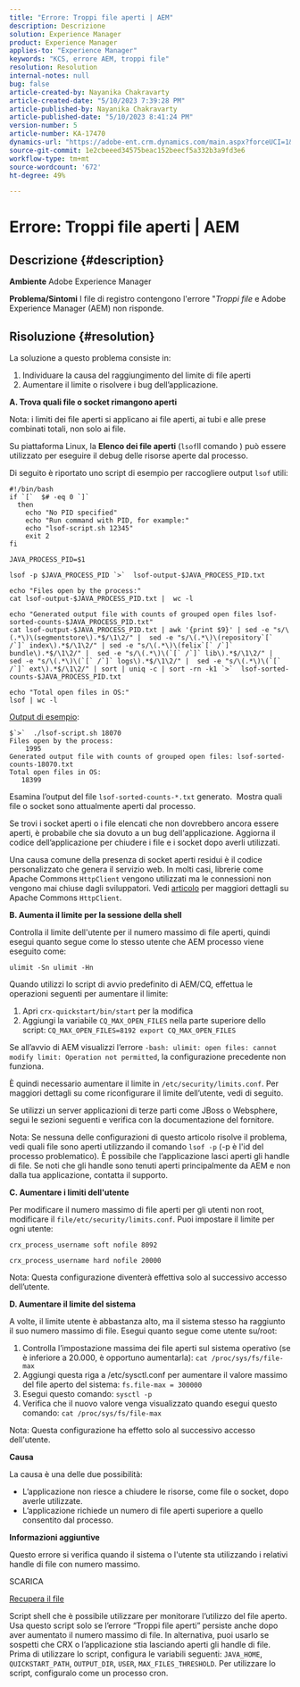```yaml
---
title: "Errore: Troppi file aperti | AEM"
description: Descrizione
solution: Experience Manager
product: Experience Manager
applies-to: "Experience Manager"
keywords: "KCS, errore AEM, troppi file"
resolution: Resolution
internal-notes: null
bug: false
article-created-by: Nayanika Chakravarty
article-created-date: "5/10/2023 7:39:28 PM"
article-published-by: Nayanika Chakravarty
article-published-date: "5/10/2023 8:41:24 PM"
version-number: 5
article-number: KA-17470
dynamics-url: "https://adobe-ent.crm.dynamics.com/main.aspx?forceUCI=1&pagetype=entityrecord&etn=knowledgearticle&id=d9420f5d-6aef-ed11-8849-6045bd006239"
source-git-commit: 1e2cbeeed34575beac152beecf5a332b3a9fd3e6
workflow-type: tm+mt
source-wordcount: '672'
ht-degree: 49%

---
```


# Errore: Troppi file aperti | AEM

## Descrizione {#description}

<b>Ambiente</b>
Adobe Experience Manager


<b>Problema/Sintomi</b>
I file di registro contengono l&#39;errore &quot;*Troppi file* e Adobe Experience Manager (AEM) non risponde.




## Risoluzione {#resolution}


La soluzione a questo problema consiste in:

1. Individuare la causa del raggiungimento del limite di file aperti
2. Aumentare il limite o risolvere i bug dell’applicazione.


<b>A. Trova quali file o socket rimangono aperti</b>

Nota: i limiti dei file aperti si applicano ai file aperti, ai tubi e alle prese combinati totali, non solo ai file.

Su piattaforma Linux, la <b>Elenco dei file aperti</b> (`lsof`Il comando ) può essere utilizzato per eseguire il debug delle risorse aperte dal processo.

Di seguito è riportato uno script di esempio per raccogliere output `lsof` utili:


```
#!/bin/bash
if `[`  $# -eq 0 `]` 
  then
    echo "No PID specified"
    echo "Run command with PID, for example:"
    echo "lsof-script.sh 12345"
    exit 2
fi
 
JAVA_PROCESS_PID=$1
 
lsof -p $JAVA_PROCESS_PID `>`  lsof-output-$JAVA_PROCESS_PID.txt
 
echo "Files open by the process:"
cat lsof-output-$JAVA_PROCESS_PID.txt |  wc -l
 
echo "Generated output file with counts of grouped open files lsof-sorted-counts-$JAVA_PROCESS_PID.txt"
cat lsof-output-$JAVA_PROCESS_PID.txt | awk '{print $9}' | sed -e "s/\(.*\)\(segmentstore\).*$/\1\2/" |  sed -e "s/\(.*\)\(repository`[` /`]` index\).*$/\1\2/" | sed -e "s/\(.*\)\(felix`[` /`]` bundle\).*$/\1\2/" |  sed -e "s/\(.*\)\(`[` /`]` lib\).*$/\1\2/" |  sed -e "s/\(.*\)\(`[` /`]` logs\).*$/\1\2/" |  sed -e "s/\(.*\)\(`[` /`]` ext\).*$/\1\2/" | sort | uniq -c | sort -rn -k1 `>`  lsof-sorted-counts-$JAVA_PROCESS_PID.txt
 
echo "Total open files in OS:"
lsof | wc -l
```


<u>Output di esempio</u>:


```
$`>`  ./lsof-script.sh 18070
Files open by the process:
    1995
Generated output file with counts of grouped open files: lsof-sorted-counts-18070.txt
Total open files in OS:
   18399
```


Esamina l’output del file `lsof-sorted-counts-*.txt` generato.  Mostra quali file o socket sono attualmente aperti dal processo.

Se trovi i socket aperti o i file elencati che non dovrebbero ancora essere aperti, è probabile che sia dovuto a un bug dell&#39;applicazione. Aggiorna il codice dell’applicazione per chiudere i file e i socket dopo averli utilizzati.

Una causa comune della presenza di socket aperti residui è il codice personalizzato che genera il servizio web. In molti casi, librerie come Apache Commons `HttpClient` vengono utilizzati ma le connessioni non vengono mai chiuse dagli sviluppatori. Vedi [articolo](https://stackoverflow.com/questions/43454514/proper-usage-of-apache-httpclient-and-when-to-close-it) per maggiori dettagli su Apache Commons `HttpClient`.

<b>B. Aumenta il limite per la sessione della shell</b>

Controlla il limite dell&#39;utente per il numero massimo di file aperti, quindi esegui quanto segue come lo stesso utente che AEM processo viene eseguito come:

`ulimit -Sn ulimit -Hn`

Quando utilizzi lo script di avvio predefinito di AEM/CQ, effettua le operazioni seguenti per aumentare il limite:

1. Apri `crx-quickstart/bin/start` per la modifica
2. Aggiungi la variabile `CQ_MAX_OPEN_FILES` nella parte superiore dello script: `CQ_MAX_OPEN_FILES=8192 export CQ_MAX_OPEN_FILES`


Se all’avvio di AEM visualizzi l’errore `-bash: ulimit: open files: cannot modify limit: Operation not permitted`, la configurazione precedente non funziona.

È quindi necessario aumentare il limite in `/etc/security/limits.conf`. Per maggiori dettagli su come riconfigurare il limite dell’utente, vedi di seguito.

Se utilizzi un server applicazioni di terze parti come JBoss o Websphere, segui le sezioni seguenti e verifica con la documentazione del fornitore.

Nota: Se nessuna delle configurazioni di questo articolo risolve il problema, vedi quali file sono aperti utilizzando il comando `lsof -p` (-p è l&#39;id del processo problematico). È possibile che l’applicazione lasci aperti gli handle di file. Se noti che gli handle sono tenuti aperti principalmente da AEM e non dalla tua applicazione, contatta il supporto.

<b>C. Aumentare i limiti dell&#39;utente</b>

Per modificare il numero massimo di file aperti per gli utenti non root, modificare il `file/etc/security/limits.conf`. Puoi impostare il limite per ogni utente:

`crx_process_username soft nofile 8092`

`crx_process_username hard nofile 20000`

Nota: Questa configurazione diventerà effettiva solo al successivo accesso dell’utente.

<b>D. Aumentare il limite del sistema</b>

A volte, il limite utente è abbastanza alto, ma il sistema stesso ha raggiunto il suo numero massimo di file. Esegui quanto segue come utente su/root:

1. Controlla l’impostazione massima dei file aperti sul sistema operativo (se è inferiore a 20.000, è opportuno aumentarla): 
   `cat /proc/sys/fs/file-max`
2. Aggiungi questa riga a /etc/sysctl.conf per aumentare il valore massimo del file aperto del sistema:
   `fs.file-max = 300000`
3. Esegui questo comando:
   `sysctl -p`
4. Verifica che il nuovo valore venga visualizzato quando esegui questo comando: 
   `cat /proc/sys/fs/file-max`


Nota: Questa configurazione ha effetto solo al successivo accesso dell&#39;utente.

<b>Causa</b>

La causa è una delle due possibilità:

- L’applicazione non riesce a chiudere le risorse, come file o socket, dopo averle utilizzate.
- L’applicazione richiede un numero di file aperti superiore a quello consentito dal processo.


<b>Informazioni aggiuntive</b>

Questo errore si verifica quando il sistema o l&#39;utente sta utilizzando i relativi handle di file con numero massimo.

SCARICA

[Recupera il file](https://helpx.adobe.com/experience-manager/kb/CQ55MonitoringTooManyOpenFiles/jcr:content/main-pars/download-section/download-1/file.res/disable-monitoring-scripts-1.0.zip "check_open_files.sh")

Script shell che è possibile utilizzare per monitorare l’utilizzo del file aperto. Usa questo script solo se l’errore “Troppi file aperti” persiste anche dopo aver aumentato il numero massimo di file. In alternativa, puoi usarlo se sospetti che CRX o l’applicazione stia lasciando aperti gli handle di file. Prima di utilizzare lo script, configura le variabili seguenti: `JAVA_HOME`, `QUICKSTART_PATH`, `OUTPUT_DIR`, `USER`, `MAX_FILES_THRESHOLD`. Per utilizzare lo script, configuralo come un processo cron.

